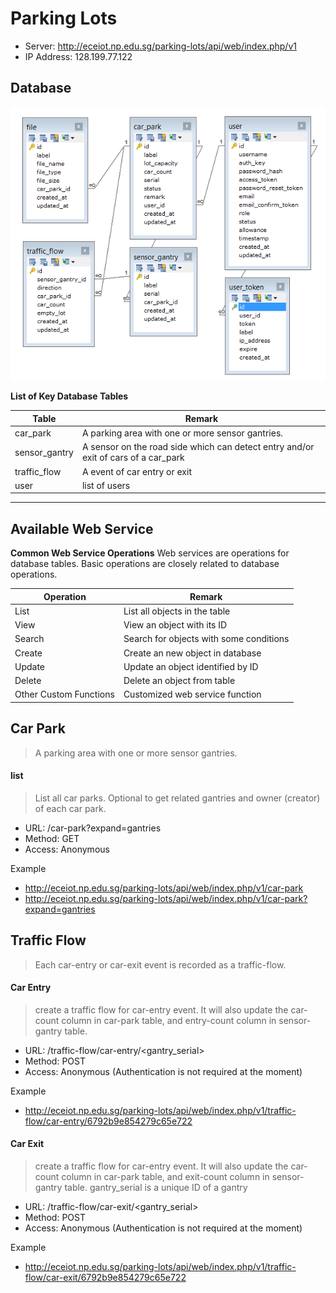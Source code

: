 # Parking Lots #

* Server: http://eceiot.np.edu.sg/parking-lots/api/web/index.php/v1
* IP Address: 128.199.77.122

## Database ##

![Database Structure](docs/database_schema.png)

__List of Key Database Tables__

Table   | Remark
---     | ---
car_park | A parking area with one or more sensor gantries.
sensor_gantry | A sensor on the road side which can detect entry and/or exit of cars of a car_park
traffic_flow | A event of car entry or exit
user | list of users


---


## Available Web Service ##

__Common Web Service Operations__
Web services are operations for database tables. Basic operations are closely related to database operations. 

Operation   | Remark
---     | ---
List    | List all objects in the table
View    | View an object with its ID
Search  | Search for objects with some conditions
Create  | Create an new object in database
Update  | Update an object identified by ID
Delete  | Delete an object from table
Other Custom Functions  | Customized web service function


## Car Park ##
> A parking area with one or more sensor gantries.

#### list ####
> List all car parks. Optional to get related gantries and owner (creator) of each car park.

* URL: /car-park?expand=gantries
* Method: GET
* Access: Anonymous

Example

* http://eceiot.np.edu.sg/parking-lots/api/web/index.php/v1/car-park
* http://eceiot.np.edu.sg/parking-lots/api/web/index.php/v1/car-park?expand=gantries


## Traffic Flow ##
> Each car-entry or car-exit event is recorded as a traffic-flow.


#### Car Entry ####
> create a traffic flow for car-entry event. It will also update the car-count column in car-park table, and entry-count column in sensor-gantry table.

* URL: /traffic-flow/car-entry/<gantry_serial\>
* Method: POST
* Access: Anonymous (Authentication is not required at the moment) 

Example

* http://eceiot.np.edu.sg/parking-lots/api/web/index.php/v1/traffic-flow/car-entry/6792b9e854279c65e722


#### Car Exit ####
> create a traffic flow for car-entry event. It will also update the car-count column in car-park table, and exit-count column in sensor-gantry table. gantry_serial is a unique ID of a gantry

* URL: /traffic-flow/car-exit/<gantry_serial\>
* Method: POST
* Access: Anonymous (Authentication is not required at the moment) 

Example

* http://eceiot.np.edu.sg/parking-lots/api/web/index.php/v1/traffic-flow/car-exit/6792b9e854279c65e722

